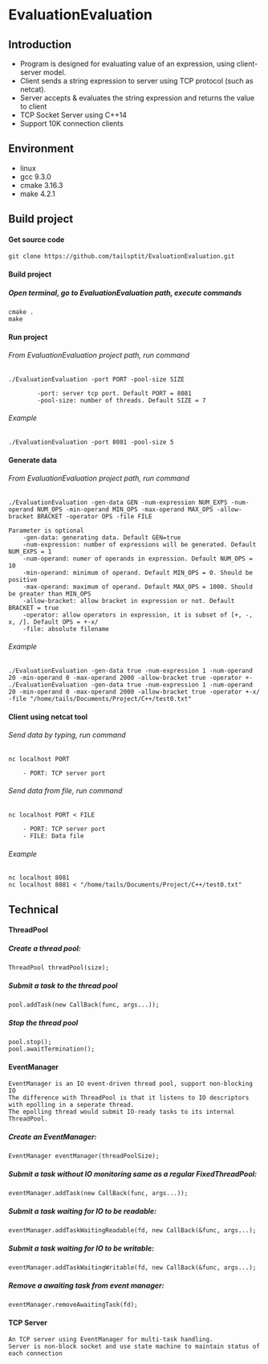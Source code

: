 # EvaluationEvaluation
## Introduction
- Program is designed for evaluating value of an expression, using client-server model.
- Client sends a string expression to server using TCP protocol (such as netcat). 
- Server accepts & evaluates the string expression and returns the value to client  
- TCP Socket Server using C++14
- Support 10K connection clients

## Environment
- linux
- gcc 9.3.0
- cmake 3.16.3
- make 4.2.1

## Build project
#### Get source code
    git clone https://github.com/tailsptit/EvaluationEvaluation.git
#### Build project
##### Open terminal, go to EvaluationEvaluation path, execute commands
    cmake .
    make

#### Run project
###### From EvaluationEvaluation project path, run command
    ./EvaluationEvaluation -port PORT -pool-size SIZE
            
            -port: server tcp port. Default PORT = 8081
            -pool-size: number of threads. Default SIZE = 7       
###### Example
    ./EvaluationEvaluation -port 8081 -pool-size 5
    
#### Generate data
###### From EvaluationEvaluation project path, run command
    ./EvaluationEvaluation -gen-data GEN -num-expression NUM_EXPS -num-operand NUM_OPS -min-operand MIN_OPS -max-operand MAX_OPS -allow-bracket BRACKET -operator OPS -file FILE  
        
    Parameter is optional
        -gen-data: generating data. Default GEN=true
        -num-expression: number of expressions will be generated. Default NUM_EXPS = 1
        -num-operand: numer of operands in expression. Default NUM_OPS = 10
        -min-operand: minimum of operand. Default MIN_OPS = 0. Should be positive
        -max-operand: maximum of operand. Default MAX_OPS = 1000. Should be greater than MIN_OPS 
        -allow-bracket: allow bracket in expression or not. Default BRACKET = true
        -operator: allow operators in expression, it is subset of [+, -, x, /]. Default OPS = +-x/
        -file: absolute filename
###### Example
    ./EvaluationEvaluation -gen-data true -num-expression 1 -num-operand 20 -min-operand 0 -max-operand 2000 -allow-bracket true -operator +-
    ./EvaluationEvaluation -gen-data true -num-expression 1 -num-operand 20 -min-operand 0 -max-operand 2000 -allow-bracket true -operator +-x/ -file "/home/tails/Documents/Project/C++/test0.txt"  

#### Client using netcat tool
###### Send data by typing, run command
    nc localhost PORT
        
        - PORT: TCP server port
###### Send data from file, run command
    nc localhost PORT < FILE
        
        - PORT: TCP server port
        - FILE: Data file
               
###### Example
    nc localhost 8081
    nc localhost 8081 < "/home/tails/Documents/Project/C++/test0.txt"

## Technical
#### ThreadPool
##### Create a thread pool:
    ThreadPool threadPool(size);

##### Submit a task to the thread pool
    pool.addTask(new CallBack(func, args...));

##### Stop the thread pool
    pool.stop();
    pool.awaitTermination();

#### EventManager
    EventManager is an IO event-driven thread pool, support non-blocking IO 
    The difference with ThreadPool is that it listens to IO descriptors with epolling in a seperate thread. 
    The epolling thread would submit IO-ready tasks to its internal ThreadPool. 

##### Create an EventManager:
    EventManager eventManager(threadPoolSize);

##### Submit a task without IO monitoring same as a regular FixedThreadPool:
    eventManager.addTask(new CallBack(func, args...));

##### Submit a task waiting for IO to be readable:
    eventManager.addTaskWaitingReadable(fd, new CallBack(&func, args...);

##### Submit a task waiting for IO to be writable:
    eventManager.addTaskWaitingWritable(fd, new CallBack(&func, args...);

##### Remove a awaiting task from event manager:
    eventManager.removeAwaitingTask(fd);

#### TCP Server
    An TCP server using EventManager for multi-task handling. 
    Server is non-block socket and use state machine to maintain status of each connection
    